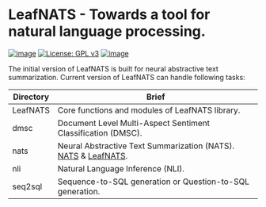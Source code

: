 # LeafNATS - Towards a tool for natural language processing.

[![image](https://img.shields.io/badge/Made%20with-Python-1f425f.svg)](https://www.python.org/)
[![License: GPL v3](https://img.shields.io/badge/License-GPLv3-blue.svg)](https://www.gnu.org/licenses/gpl-3.0)
[![image](https://img.shields.io/github/issues/Naereen/StrapDown.js.svg)](https://github.com/tshi04/LeafNATS/issues)

The initial version of LeafNATS is built for neural abstractive text summarization.
Current version of LeafNATS can handle following tasks:

|Directory|Brief|
|-|-|
|LeafNATS| Core functions and modules of LeafNATS library. |
|dmsc| Document Level Multi-Aspect Sentiment Classification (DMSC).|
|nats|Neural Abstractive Text Summarization (NATS). [NATS](https://arxiv.org/pdf/1812.02303.pdf) & [LeafNATS](https://www.aclweb.org/anthology/N19-4012).|
|nli|Natural Language Inference (NLI).|
|seq2sql|Sequence-to-SQL generation or Question-to-SQL generation.|


